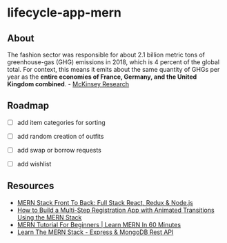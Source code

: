 # lifecycle-app-mern

## About
The fashion sector was responsible for about 2.1 billion metric tons of greenhouse-gas (GHG) emissions in 2018, which is 4 percent of the global total. For context,  this means it emits about the same quantity of GHGs per year as the **entire economies of France, Germany, and the United Kingdom combined**. - [McKinsey Research](https://www.mckinsey.com/industries/retail/our-insights/fashion-on-climate)


## Roadmap
- [ ] add item categories for sorting
- [ ] add random creation of outfits
- [ ] add swap or borrow requests
- [ ] add wishlist


## Resources
- [MERN Stack Front To Back: Full Stack React, Redux & Node.js](https://www.udemy.com/course/mern-stack-front-to-back/)
- [How to Build a Multi-Step Registration App with Animated Transitions Using the MERN Stack](https://www.freecodecamp.org/news/build-a-multi-step-registration-app-with-animated-transitions-using-mern-stack/)
- [MERN Tutorial For Beginners | Learn MERN In 60 Minutes](https://www.youtube.com/watch?v=I7EDAR2GRVo)
- [Learn The MERN Stack - Express & MongoDB Rest API](https://www.youtube.com/watch?v=-0exw-9YJBo)
